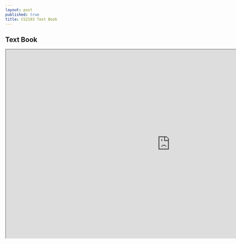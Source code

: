 ```yaml
---
layout: post
published: true
title: CS2103 Text Book
---
```

## Text Book

<iframe src="https://drive.google.com/file/d/1NxkIbd5GWV-DiNo8qFZQNqHjzb4mDTlY/preview" width="1040" height="600"></iframe>
